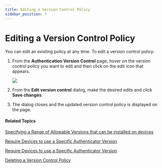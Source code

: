 ```yaml
---
title: Editing a Version Control Policy
sidebar_position: 7
---   
```


Editing a Version Control Policy
================================

You can edit an existing policy at any time. To edit a version control policy:

1.  From the **Authentication Version Control** page, hover on the version control policy you want to edit and then click on the edit icon that appears.
    
    ![](/images/version-control/version_control_test_group_latest_version_windows_edit.png)
    
2.  From the **Edit version control** dialog, make the desired edits and click **Save changes**.
    
3.  The dialog closes and the updated version control policy is displayed on the page.
    

#### Related Topics

[Specifying a Range of Allowable Versions that can be installed on devices](/docs/secure-work/workforce-settings/version-control/specifying-a-range-of-allowable-versions-that-can-be-installed-on-devices)

[Require Devices to use a Specific Authenticator Version](/docs/secure-work/workforce-settings/version-control/require-devices-to-use-a-specific-authenticator-version)

[Require Devices to use a Specific Authenticator Version ](/docs/secure-work/workforce-settings/version-control/require-devices-to-always-use-the-latest-authenticator-version)

[Deleting a Version Control Policy](/docs/secure-work/workforce-settings/version-control/deleting-a-version-control-policy)